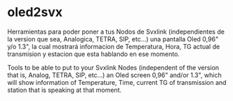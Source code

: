 # oled2svx
Herramientas para poder poner a tus Nodos de Svxlink (independientes de la version que sea, Analogica, TETRA, SIP, etc...) una pantalla Oled 0,96" y/o 1.3", la cual mostrará informacion de Temperatura, Hora, TG actual de transmision y estacion que esta hablando en ese momento.

Tools to be able to put to your Svxlink Nodes (independent of the version that is, Analog, TETRA, SIP, etc...) an Oled screen 0,96" and/or 1.3", which will show information of Temperature, Time, current TG of transmission and station that is speaking at that moment.

